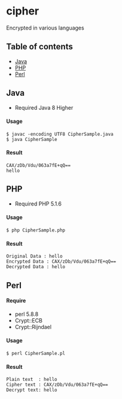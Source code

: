 # cipher
Encrypted in various languages

## Table of contents
- [Java](#java)
- [PHP](#php)
- [Perl](#perl)

## Java
- Required Java 8 Higher

#### Usage

```
$ javac -encoding UTF8 CipherSample.java
$ java CipherSample
```

#### Result
```
CAX/zDb/Vdu/063a7fE+qQ==
hello
```

## PHP
- Required PHP 5.1.6

#### Usage

```
$ php CipherSample.php
```


#### Result
```
Original Data : hello
Encrypted Data : CAX/zDb/Vdu/063a7fE+qQ==
Decrypted Data : hello
```


## Perl
#### Require
- perl 5.8.8
- Crypt::ECB
- Crypt::Rijndael

#### Usage

```
$ perl CipherSample.pl
```


#### Result
```
Plain text  : hello
Cipher text : CAX/zDb/Vdu/063a7fE+qQ==
Decrypt text: hello
```